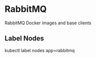 # RabbitMQ
RabbitMQ Docker images and base clients


## Label Nodes
kubectl label nodes <node-name> app=rabbitmq
